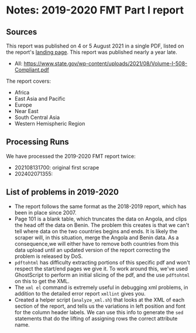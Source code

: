 # Notes: 2019-2020 FMT Part I report

## Sources

This report was published on 4 or 5 August 2021 in a single PDF, listed on the report's [landing page](https://www.state.gov/reports/foreign-military-training-and-dod-engagement-activities-of-interest-2019-2020/). This report was published nearly a year late.

* All: https://www.state.gov/wp-content/uploads/2021/08/Volume-I-508-Compliant.pdf

The report covers:

 * Africa
 * East Asia and Pacific
 * Europe
 * Near East
 * South Central Asia
 * Western Hemispheric Region

## Processing Runs

We have processed the 2019-2020 FMT report twice:

 * 202108131700: original first scrape
 * 202402071355:


## List of problems in 2019-2020

 * The report follows the same format as the 2018-2019 report, which has been in place since 2007.
 * Page 101 is a blank table, which truncates the data on Angola, and clips the head off the data on Benin. The problem this creates is that we can't tell where data on the two countries begins and ends. It is likely the scraper will, in this situation, merge the Angola and Benin data. As a consequence,we will either have to remove both countries from this data upload until an updated version of the report correcting the problem is released by DoS.
 * `pdftohtml` has difficulty extracting portions of this specific pdf and won't respect the start/end pages we give it. To work around this, we've used GhostScript to perform an initial slicing of the pdf, and the use `pdftohtml` on this to get the XML.
 * The `xml el` command is extremely useful in debugging xml problems, in addition to the detailed error report `xmllint` gives you.
 * Created a helper script (`analyze_xml.sh`) that looks at the XML of each section of the report, and tells us the variations in left position and font for the column header labels. We can use this info to generate the `sed` statements that do the lifting of assigning rows the correct attribute name.

